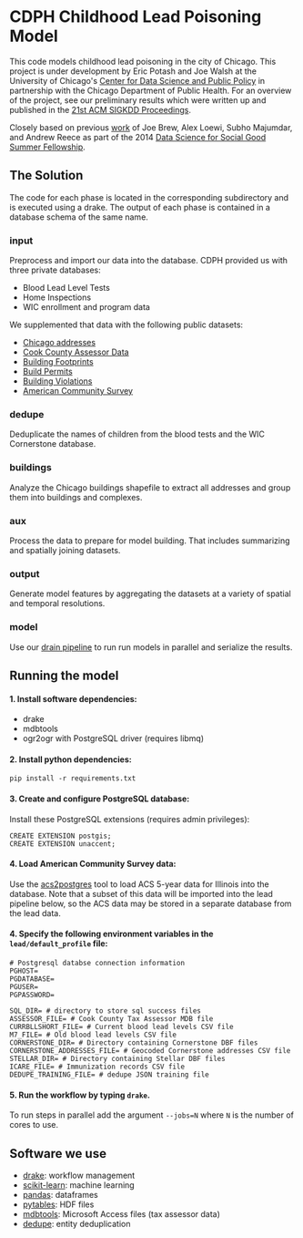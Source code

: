 CDPH Childhood Lead Poisoning Model
====

This code models childhood lead poisoning in the city of Chicago.  This project is under development by Eric Potash and Joe Walsh at the University of Chicago's [Center for Data Science and Public Policy](http://dspplab.com) in partnership with the Chicago Department of Public Health. For an overview of the project, see our preliminary results which were written up and published in the [21st ACM SIGKDD Proceedings](https://github.com/dssg/lead-public/raw/master/kdd.pdf).

Closely based on previous [work](https://github.com/dssg/cdph) of Joe Brew, Alex Loewi, Subho Majumdar, and Andrew Reece as part of the 2014 [Data Science for Social Good Summer Fellowship](http://dssg.uchicago.edu).

## The Solution

The code for each phase is located in the corresponding subdirectory and is executed using a drake. The output of each phase is contained in a database schema of the same name.

### input

Preprocess and import our data into the database. CDPH provided us with three private databases:
 - Blood Lead Level Tests
 - Home Inspections
 - WIC enrollment and program data

We supplemented that data with the following public datasets:
 - [Chicago addresses](https://datacatalog.cookcountyil.gov/GIS-Maps/ccgisdata-Address-Point-Chicago/jev2-4wjs)
 - [Cook County Assessor Data](http://www.cookcountyassessor.com/)
 - [Building Footprints](https://github.com/Chicago/osd-building-footprints)
 - [Build Permits](https://data.cityofchicago.org/Buildings/Building-Permits/ydr8-5enu)
 - [Building Violations](https://data.cityofchicago.org/Buildings/Building-Violations/22u3-xenr)
 - [American Community Survey](http://factfinder.census.gov/faces/nav/jsf/pages/index.xhtml)

### dedupe
Deduplicate the names of children from the blood tests and the WIC Cornerstone database.

### buildings
Analyze the Chicago buildings shapefile to extract all addresses and group them into buildings and complexes.

### aux
Process the data to prepare for model building. That includes summarizing and spatially joining datasets.

### output
Generate model features by aggregating the datasets at a variety of spatial and temporal resolutions.

### model
Use our [drain pipeline](https://github.com/dssg/drain/) to run run models in parallel and serialize the results.

## Running the model

#### 1. Install software dependencies:
- drake
- mdbtools
- ogr2ogr with PostgreSQL driver (requires libmq)

#### 2. Install python dependencies:
```
pip install -r requirements.txt
```
#### 3. Create and configure PostgreSQL database:
Install these PostgreSQL extensions (requires admin privileges):
```
CREATE EXTENSION postgis;
CREATE EXTENSION unaccent;
```

#### 4. Load American Community Survey data:
Use the [acs2postgres](https://github.com/dssg/acs2postgres) tool to load ACS 5-year data for Illinois into the database. Note that a subset of this data will be imported into the lead pipeline below, so the ACS data may be stored in a separate database from the lead data.

#### 4. Specify the following environment variables in the `lead/default_profile` file:
```
# Postgresql databse connection information
PGHOST=
PGDATABASE=
PGUSER=
PGPASSWORD=

SQL_DIR= # directory to store sql success files
ASSESSOR_FILE= # Cook County Tax Assessor MDB file
CURRBLLSHORT_FILE= # Current blood lead levels CSV file
M7_FILE= # Old blood lead levels CSV file
CORNERSTONE_DIR= # Directory containing Cornerstone DBF files
CORNERSTONE_ADDRESSES_FILE= # Geocoded Cornerstone addresses CSV file
STELLAR_DIR= # Directory containing Stellar DBF files
ICARE_FILE= # Immunization records CSV file
DEDUPE_TRAINING_FILE= # dedupe JSON training file
```
#### 5. Run the workflow by typing `drake`.
To run steps in parallel add the argument `--jobs=N` where `N` is the number of cores to use.

## Software we use
  - [drake](https://github.com/Factual/drake): workflow management
  - [scikit-learn](http://scikit-learn.org/): machine learning
  - [pandas](http://pandas.pydata.org/): dataframes
  - [pytables](http://www.pytables.org/): HDF files
  - [mdbtools](https://github.com/brianb/mdbtools): Microsoft Access files (tax assessor data)
  - [dedupe](https://github.com/datamade/dedupe): entity deduplication
